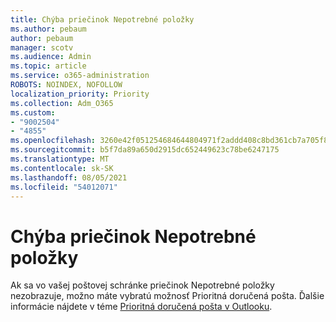 ```yaml
---
title: Chýba priečinok Nepotrebné položky
ms.author: pebaum
author: pebaum
manager: scotv
ms.audience: Admin
ms.topic: article
ms.service: o365-administration
ROBOTS: NOINDEX, NOFOLLOW
localization_priority: Priority
ms.collection: Adm_O365
ms.custom:
- "9002504"
- "4855"
ms.openlocfilehash: 3260e42f051254684644804971f2addd408c8bd361cb7a705f8712f5fa0b952e
ms.sourcegitcommit: b5f7da89a650d2915dc652449623c78be6247175
ms.translationtype: MT
ms.contentlocale: sk-SK
ms.lasthandoff: 08/05/2021
ms.locfileid: "54012071"
---
```

# <a name="missing-clutter-folder"></a>Chýba priečinok Nepotrebné položky

Ak sa vo vašej poštovej schránke priečinok Nepotrebné položky nezobrazuje, možno máte vybratú možnosť Prioritná doručená pošta. Ďalšie informácie nájdete v téme [Prioritná doručená pošta v Outlooku](https://support.office.com/article/focused-inbox-for-outlook-f445ad7f-02f4-4294-a82e-71d8964e3978).
